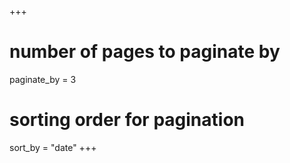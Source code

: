 +++
# number of pages to paginate by
paginate_by = 3

# sorting order for pagination
sort_by = "date"
+++
